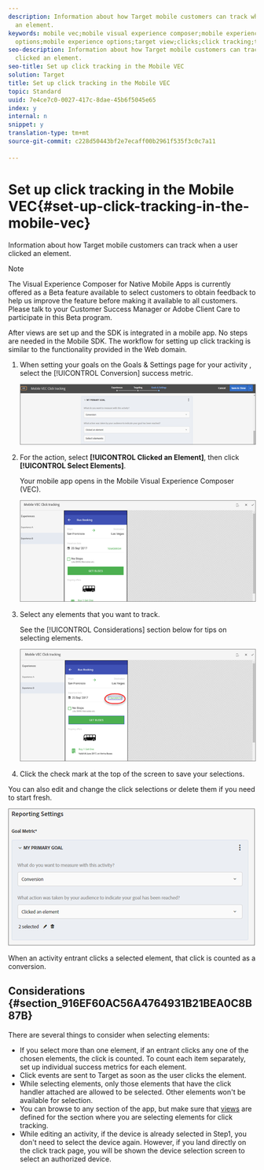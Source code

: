 ```yaml
---
description: Information about how Target mobile customers can track when a user clicked
  an element.
keywords: mobile vec;mobile visual experience composer;mobile experience composer
  options;mobile experience options;target view;clicks;click tracking;track
seo-description: Information about how Target mobile customers can track when a user
  clicked an element.
seo-title: Set up click tracking in the Mobile VEC
solution: Target
title: Set up click tracking in the Mobile VEC
topic: Standard
uuid: 7e4ce7c0-0027-417c-8dae-45b6f5045e65
index: y
internal: n
snippet: y
translation-type: tm+mt
source-git-commit: c228d50443bf2e7ecaff00b2961f535f3c0c7a11

---
```



# Set up click tracking in the Mobile VEC{#set-up-click-tracking-in-the-mobile-vec}

Information about how Target mobile customers can track when a user clicked an element.

>[!NOTE]
>
>The Visual Experience Composer for Native Mobile Apps is currently offered as a Beta feature available to select customers to obtain feedback to help us improve the feature before making it available to all customers. Please talk to your Customer Success Manager or Adobe Client Care to participate in this Beta program.

After views are set up and the SDK is integrated in a mobile app. No steps are needed in the Mobile SDK. The workflow for setting up click tracking is similar to the functionality provided in the Web domain.

1. When setting your goals on the Goals & Settings page for your activity , select the [!UICONTROL Conversion] success metric.

   ![](assets/mobile-vec-clicktrack1.png)

1. For the action, select **[!UICONTROL Clicked an Element]**, then click **[!UICONTROL Select Elements]**.

   Your mobile app opens in the Mobile Visual Experience Composer (VEC).

   ![](assets/mobile-vec-clicktrack2.png)

1. Select any elements that you want to track.

   See the [!UICONTROL Considerations] section below for tips on selecting elements.

   ![](assets/mobile-vec-clicktrack3.png)

1. Click the check mark at the top of the screen to save your selections.

You can also edit and change the click selections or delete them if you need to start fresh.

![](assets/mobile-vec-clicktrack4.png)

When an activity entrant clicks a selected element, that click is counted as a conversion.

## Considerations {#section_916EF60AC56A4764931B21BEA0C8B87B}

There are several things to consider when selecting elements:

* If you select more than one element, if an entrant clicks any one of the chosen elements, the click is counted. To count each item separately, set up individual success metrics for each element.
* Click events are sent to Target as soon as the user clicks the element.
* While selecting elements, only those elements that have the click handler attached are allowed to be selected. Other elements won't be available for selection.
* You can browse to any section of the app, but make sure that [views](../../c-target-mobile-app/c-mobile-visual-experience-composer/c-mobile-visual-experience-composer.md#section_9B3941F6EE854F87917611D2A8AF8868) are defined for the section where you are selecting elements for click tracking.
* While editing an activity, if the device is already selected in Step1, you don't need to select the device again. However, if you land directly on the click track page, you will be shown the device selection screen to select an authorized device.

